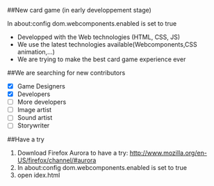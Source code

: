 ##New card game 
(in early developpement stage)


In about:config dom.webcomponents.enabled is set to true
* Developped with the Web technologies (HTML, CSS, JS)
* We use the latest technologies available(Webcomponents,CSS animation,...)
* We are trying to make the best card game experience ever


##We are searching for new contributors
- [X] Game Designers
- [X] Developers
- [ ] More developers
- [ ] Image artist
- [ ] Sound artist
- [ ] Storywriter

##Have a try

1. Download Firefox Aurora to have a try: http://www.mozilla.org/en-US/firefox/channel/#aurora
2. In about:config dom.webcomponents.enabled is set to true
3. open idex.html